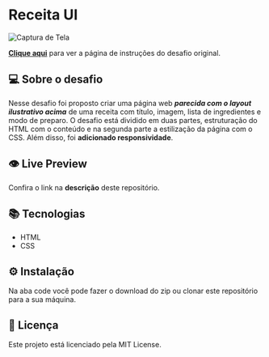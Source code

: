 # Receita UI

![Captura de Tela](https://user-images.githubusercontent.com/83771792/228839277-99809cee-3a9d-4ac5-8b78-b9829e251c16.png)

[**Clique aqui**](https://efficient-sloth-d85.notion.site/Desafio-Piloto-P-gina-de-Receita-15acc6a34f744484a2e64a1f115bfbae) para ver a página de instruções do desafio original.

## 💻 Sobre o desafio

Nesse desafio foi proposto criar uma página web *********************************************parecida com o layout ilustrativo acima********************************************* de uma receita com título, imagem, lista de ingredientes e modo de preparo. O desafio está dividido em duas partes, estruturação do HTML com o conteúdo e na segunda parte a estilização da página com o CSS. Além disso, foi **adicionado responsividade**.

## 👁️ Live Preview

Confira o link na **descrição** deste repositório.

## 📚 Tecnologias

- HTML
- CSS

## ⚙️ Instalação

Na aba code você pode fazer o download do zip ou clonar este repositório para a sua máquina.

## 📄 Licença

Este projeto está licenciado pela MIT License.
